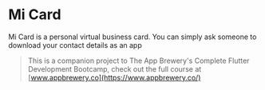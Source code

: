
# Mi Card

Mi Card is a personal virtual business card. You can simply ask someone to download your contact details as an app

>This is a companion project to The App Brewery's Complete Flutter Development Bootcamp, check out the full course at [www.appbrewery.co](https://www.appbrewery.co/)


